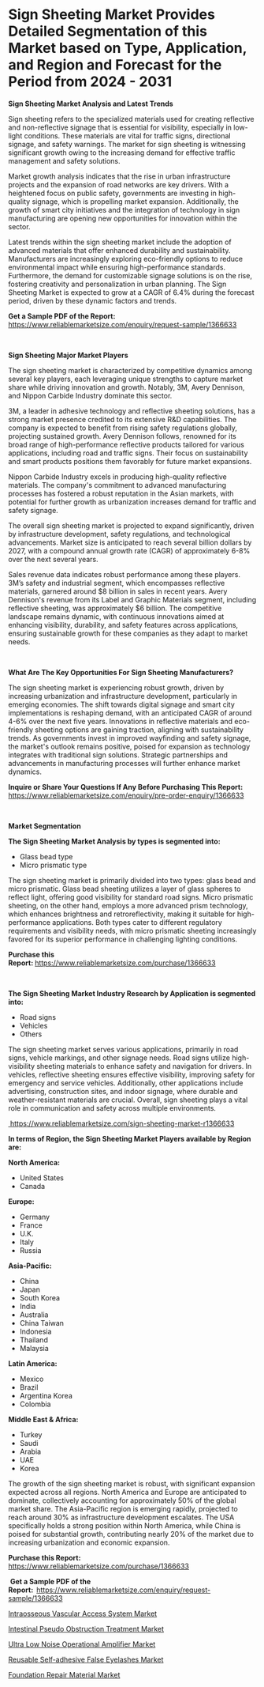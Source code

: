 <p><h1>Sign Sheeting Market Provides Detailed Segmentation of this Market based on Type, Application, and Region and Forecast for the Period from 2024 - 2031</h1></p><p><strong>Sign Sheeting Market Analysis and Latest Trends</strong></p>
<p><p>Sign sheeting refers to the specialized materials used for creating reflective and non-reflective signage that is essential for visibility, especially in low-light conditions. These materials are vital for traffic signs, directional signage, and safety warnings. The market for sign sheeting is witnessing significant growth owing to the increasing demand for effective traffic management and safety solutions.</p><p>Market growth analysis indicates that the rise in urban infrastructure projects and the expansion of road networks are key drivers. With a heightened focus on public safety, governments are investing in high-quality signage, which is propelling market expansion. Additionally, the growth of smart city initiatives and the integration of technology in sign manufacturing are opening new opportunities for innovation within the sector.</p><p>Latest trends within the sign sheeting market include the adoption of advanced materials that offer enhanced durability and sustainability. Manufacturers are increasingly exploring eco-friendly options to reduce environmental impact while ensuring high-performance standards. Furthermore, the demand for customizable signage solutions is on the rise, fostering creativity and personalization in urban planning. The Sign Sheeting Market is expected to grow at a CAGR of 6.4% during the forecast period, driven by these dynamic factors and trends.</p></p>
<p><strong>Get a Sample PDF of the Report:&nbsp;</strong> <a href="https://www.reliablemarketsize.com/enquiry/request-sample/1366633?utm_campaign=1840&utm_medium=2&utm_source=Github&utm_content=ia&utm_term=06122024&utm_id=sign-sheeting">https://www.reliablemarketsize.com/enquiry/request-sample/1366633</a></p>
<p>&nbsp;</p>
<p><strong>Sign Sheeting Major Market Players</strong></p>
<p><p>The sign sheeting market is characterized by competitive dynamics among several key players, each leveraging unique strengths to capture market share while driving innovation and growth. Notably, 3M, Avery Dennison, and Nippon Carbide Industry dominate this sector.</p><p>3M, a leader in adhesive technology and reflective sheeting solutions, has a strong market presence credited to its extensive R&D capabilities. The company is expected to benefit from rising safety regulations globally, projecting sustained growth. Avery Dennison follows, renowned for its broad range of high-performance reflective products tailored for various applications, including road and traffic signs. Their focus on sustainability and smart products positions them favorably for future market expansions.</p><p>Nippon Carbide Industry excels in producing high-quality reflective materials. The company's commitment to advanced manufacturing processes has fostered a robust reputation in the Asian markets, with potential for further growth as urbanization increases demand for traffic and safety signage.</p><p>The overall sign sheeting market is projected to expand significantly, driven by infrastructure development, safety regulations, and technological advancements. Market size is anticipated to reach several billion dollars by 2027, with a compound annual growth rate (CAGR) of approximately 6-8% over the next several years.</p><p>Sales revenue data indicates robust performance among these players. 3M’s safety and industrial segment, which encompasses reflective materials, garnered around $8 billion in sales in recent years. Avery Dennison's revenue from its Label and Graphic Materials segment, including reflective sheeting, was approximately $6 billion. The competitive landscape remains dynamic, with continuous innovations aimed at enhancing visibility, durability, and safety features across applications, ensuring sustainable growth for these companies as they adapt to market needs.</p></p>
<p>&nbsp;</p>
<p><strong>What Are The Key Opportunities For Sign Sheeting Manufacturers?</strong></p>
<p><p>The sign sheeting market is experiencing robust growth, driven by increasing urbanization and infrastructure development, particularly in emerging economies. The shift towards digital signage and smart city implementations is reshaping demand, with an anticipated CAGR of around 4-6% over the next five years. Innovations in reflective materials and eco-friendly sheeting options are gaining traction, aligning with sustainability trends. As governments invest in improved wayfinding and safety signage, the market's outlook remains positive, poised for expansion as technology integrates with traditional sign solutions. Strategic partnerships and advancements in manufacturing processes will further enhance market dynamics.</p></p>
<p><strong>Inquire or Share Your Questions If Any Before Purchasing This Report:</strong> <a href="https://www.reliablemarketsize.com/enquiry/pre-order-enquiry/1366633?utm_campaign=1840&utm_medium=2&utm_source=Github&utm_content=ia&utm_term=06122024&utm_id=sign-sheeting">https://www.reliablemarketsize.com/enquiry/pre-order-enquiry/1366633</a></p>
<p>&nbsp;</p>
<p><strong>Market Segmentation</strong></p>
<p><strong>The Sign Sheeting Market Analysis by types is segmented into:</strong></p>
<p><ul><li>Glass bead type</li><li>Micro prismatic type</li></ul></p>
<p><p>The sign sheeting market is primarily divided into two types: glass bead and micro prismatic. Glass bead sheeting utilizes a layer of glass spheres to reflect light, offering good visibility for standard road signs. Micro prismatic sheeting, on the other hand, employs a more advanced prism technology, which enhances brightness and retroreflectivity, making it suitable for high-performance applications. Both types cater to different regulatory requirements and visibility needs, with micro prismatic sheeting increasingly favored for its superior performance in challenging lighting conditions.</p></p>
<p><strong>Purchase this Report:&nbsp;</strong><a href="https://www.reliablemarketsize.com/purchase/1366633?utm_campaign=1840&utm_medium=2&utm_source=Github&utm_content=ia&utm_term=06122024&utm_id=sign-sheeting">https://www.reliablemarketsize.com/purchase/1366633</a></p>
<p>&nbsp;</p>
<p><strong>The Sign Sheeting Market Industry Research by Application is segmented into:</strong></p>
<p><ul><li>Road signs</li><li>Vehicles</li><li>Others</li></ul></p>
<p><p>The sign sheeting market serves various applications, primarily in road signs, vehicle markings, and other signage needs. Road signs utilize high-visibility sheeting materials to enhance safety and navigation for drivers. In vehicles, reflective sheeting ensures effective visibility, improving safety for emergency and service vehicles. Additionally, other applications include advertising, construction sites, and indoor signage, where durable and weather-resistant materials are crucial. Overall, sign sheeting plays a vital role in communication and safety across multiple environments.</p></p>
<p><a href="https://www.reliablemarketsize.com/sign-sheeting-market-r1366633?utm_campaign=1840&utm_medium=2&utm_source=Github&utm_content=ia&utm_term=06122024&utm_id=sign-sheeting">&nbsp;https://www.reliablemarketsize.com/sign-sheeting-market-r1366633</a></p>
<p><strong>In terms of Region, the Sign Sheeting Market Players available by Region are:</strong></p>
<p>
    <p> <strong> North America: </strong>
        <ul>
            <li>United States</li>
            <li>Canada</li>
        </ul>
        </p> 
    <p> <strong> Europe: </strong>
        <ul>
            <li>Germany</li>
            <li>France</li>
            <li>U.K.</li>
            <li>Italy</li>
            <li>Russia</li>
        </ul>
        </p> 
    <p> <strong> Asia-Pacific: </strong>
        <ul>
            <li>China</li>
            <li>Japan</li>
            <li>South Korea</li>
            <li>India</li>
            <li>Australia</li>
            <li>China Taiwan</li>
            <li>Indonesia</li>
            <li>Thailand</li>
            <li>Malaysia</li>
        </ul>
        </p> 
    <p> <strong> Latin America: </strong>
        <ul>
            <li>Mexico</li>
            <li>Brazil</li>
            <li>Argentina Korea</li>
            <li>Colombia</li>
        </ul>
        </p> 
    <p> <strong> Middle East & Africa: </strong>
        <ul>
            <li>Turkey</li>
            <li>Saudi</li>
            <li>Arabia</li>
            <li>UAE</li>
            <li>Korea</li>
        </ul>
    </p>
    </p>
<p><p>The growth of the sign sheeting market is robust, with significant expansion expected across all regions. North America and Europe are anticipated to dominate, collectively accounting for approximately 50% of the global market share. The Asia-Pacific region is emerging rapidly, projected to reach around 30% as infrastructure development escalates. The USA specifically holds a strong position within North America, while China is poised for substantial growth, contributing nearly 20% of the market due to increasing urbanization and economic expansion.</p></p>
<p><strong>Purchase this Report: </strong><a href="https://www.reliablemarketsize.com/purchase/1366633?utm_campaign=1840&utm_medium=2&utm_source=Github&utm_content=ia&utm_term=06122024&utm_id=sign-sheeting">https://www.reliablemarketsize.com/purchase/1366633</a></p>
<p>&nbsp;<strong>Get a Sample PDF of the Report:&nbsp;&nbsp;</strong><a href="https://www.reliablemarketsize.com/enquiry/request-sample/1366633?utm_campaign=1840&utm_medium=2&utm_source=Github&utm_content=ia&utm_term=06122024&utm_id=sign-sheeting">https://www.reliablemarketsize.com/enquiry/request-sample/1366633</a></p>
<p><strong></strong></p>
<p><p><a href="https://www.linkedin.com/pulse/intraosseous-vascular-access-system-market-research-report-shkvc?utm_campaign=1840&utm_medium=2&utm_source=Github&utm_content=ia&utm_term=06122024&utm_id=sign-sheeting">Intraosseous Vascular Access System Market</a></p><p><a href="https://www.linkedin.com/pulse/intestinal-pseudo-obstruction-treatment-market-analysis-from-bgabf?utm_campaign=1840&utm_medium=2&utm_source=Github&utm_content=ia&utm_term=06122024&utm_id=sign-sheeting">Intestinal Pseudo Obstruction Treatment Market</a></p><p><a href="https://www.linkedin.com/pulse/market-overview-ultra-low-noise-operational-amplifier-projected-otp6e?utm_campaign=1840&utm_medium=2&utm_source=Github&utm_content=ia&utm_term=06122024&utm_id=sign-sheeting">Ultra Low Noise Operational Amplifier Market</a></p><p><a href="https://issuu.com/reportprime-2/docs/reusable-self-adhesive-false-eyelashes-market-size?utm_campaign=1840&utm_medium=2&utm_source=Github&utm_content=ia&utm_term=06122024&utm_id=sign-sheeting">Reusable Self-adhesive False Eyelashes Market</a></p><p><a href="https://issuu.com/reportprime-2/docs/foundation-repair-material-market-size-2030.pptx?utm_campaign=1840&utm_medium=2&utm_source=Github&utm_content=ia&utm_term=06122024&utm_id=sign-sheeting">Foundation Repair Material Market</a></p></p>